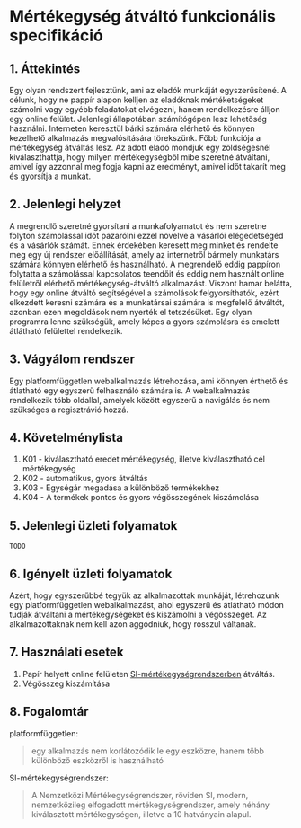 # Mértékegység átváltó funkcionális specifikáció

## 1. Áttekintés
Egy olyan rendszert fejlesztünk, ami az eladók munkáját egyszerűsítené. A célunk, hogy ne pappír alapon kelljen
az eladóknak mértéketségeket számolni vagy egyébb feladatokat elvégezni, hanem rendelkezésre álljon egy online
felület. Jelenlegi állapotában számítógépen lesz lehetőség használni. Interneten keresztül bárki számára elérhető
és könnyen kezelhető alkalmazás megvalósítására törekszünk. Főbb funkciója a mértékegység átváltás lesz. Az adott
eladó mondjuk egy zöldségesnél kiválaszthattja, hogy milyen mértékegységből mibe szeretné átváltani, amivel így
azzonnal meg fogja kapni az eredményt, amivel időt takarít meg és gyorsítja a munkát.

## 2. Jelenlegi helyzet

A megrendlő szeretné gyorsítani a munkafolyamatot és nem szeretne folyton számolással időt pazarólni
ezzel növelve a vásárlói elégedetségéd és a vásárlók számát. Ennek érdekében keresett meg minket és rendelte meg
egy új rendszer előállítását, amely az internetről bármely munkatárs számára könnyen elérhető és használható. A
megrendelő eddig pappíron folytatta a számolással kapcsolatos teendőit és eddig nem használt online felületről
elérhető mértékegység-átváltó alkalmazást. Viszont hamar belátta, hogy egy online átváltó segítségével a számolások
felgyorsíthatók, ezért elkezdett keresni számára és a munkatársai számára is megfelelő átváltót, azonban ezen
megoldások nem nyerték el tetszésüket. Egy olyan programra lenne szükségük, amely képes a gyors számolásra és
emelett átlátható felülettel rendelkezik.

## 3. Vágyálom rendszer

Egy platformfüggetlen webalkalmazás létrehozása, ami könnyen érthető és átlatható egy egyszerű felhasználó számára is. A webalkalmazás rendelkezik több oldallal, amelyek között egyszerű a navigálás és nem szükséges a regisztrávió hozzá.

## 4. Követelménylista

 1. K01 - kiválasztható eredet mértékegység, illetve kiválasztható cél mértékegység
 2. K02 - automatikus, gyors átváltás
 3. K03 - Egységár megadása a különböző termékekhez
 4. K04 - A termékek pontos és gyors végösszegének kiszámolása

## 5. Jelenlegi üzleti folyamatok

`TODO`

## 6. Igényelt üzleti folyamatok

Azért, hogy egyszerűbbé tegyük az alkalmazottak munkáját, létrehozunk egy platformfüggetlen webalkalmazást, ahol egyszerű és átlátható módon tudják átváltani a mértékegységeket és kiszámolni a végösszeget. Az alkalmazottaknak nem kell azon aggódniuk, hogy rosszul váltanak.

## 7. Használati esetek

 1. Papír helyett online felületen [SI-mértékegységrendszerben](https://hu.wikipedia.org/wiki/SI-m%C3%A9rt%C3%A9kegys%C3%A9grendszer) átváltás.
 2. Végösszeg kiszámítása

 ## 8. Fogalomtár

platformfüggetlen:
>egy alkalmazás nem korlátozódik le egy eszközre, hanem több különböző eszközről is használható

SI-mértékegységrendszer:
>A Nemzetközi Mértékegységrendszer, röviden SI, modern, nemzetközileg elfogadott mértékegységrendszer, amely néhány kiválasztott mértékegységen, illetve a 10 hatványain alapul.

